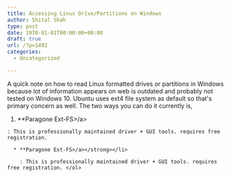 ```yaml
---
title: Accessing Linux Drive/Partitions on Windows
author: Shital Shah
type: post
date: 1970-01-01T00:00:00+00:00
draft: true
url: /?p=1492
categories:
  - Uncategorized

---
```

A quick note on how to read Linux formatted drives or partitions in Windows because lot of information appears on web is outdated and probably not tested on Windows 10. Ubuntu uses ext4 file system as default so that's primary concern as well. The two ways you can do it currently is,

  1. **Paragone Ext-FS>/a></strong></li> 
    
    : This is professionally maintained driver + GUI tools. requires free registration.
    
      * **Paragone Ext-FS>/a></strong></li> 
        
        : This is professionally maintained driver + GUI tools. requires free registration. </ol>
